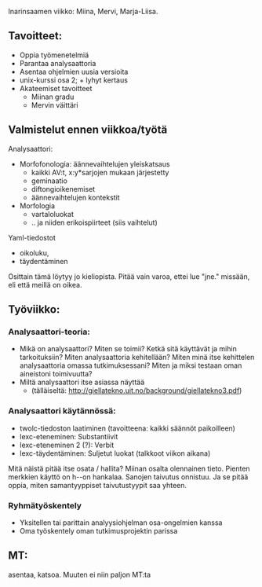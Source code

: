 Inarinsaamen viikko: Miina, Mervi, Marja-Liisa.

## Tavoitteet:
* Oppia työmenetelmiä
* Parantaa analysaattoria
* Asentaa ohjelmien uusia versioita
* unix-kurssi osa 2; + lyhyt kertaus
* Akateemiset tavoitteet
    - Miinan gradu
    - Mervin väittäri

## Valmistelut ennen viikkoa/työtä

Analysaattori:

* Morfofonologia: äännevaihtelujen yleiskatsaus
    - kaikki AV:t, x:y*sarjojen mukaan järjestetty
    - geminaatio
    - diftongioikenemiset
    - äännevaihtelujen kontekstit
* Morfologia
    - vartaloluokat
    - .. ja niiden erikoispiirteet (siis vaihtelut)

Yaml-tiedostot
* oikoluku,
* täydentäminen

Osittain tämä löytyy jo kieliopista. Pitää vain varoa, ettei lue "jne."
missään, eli että meillä on oikea.

## Työviikko:

### Analysaattori-teoria:

* Mikä on analysaattori? Miten se toimii? Ketkä sitä käyttävät ja
  mihin tarkoituksiin? Miten analysaattoria kehitellään?
  Miten minä itse kehittelen analysaattoria omassa tutkimuksessani?
  Miten ja miksi testaan oman aineistoni toimivuutta?
* Miltä analysaattori itse asiassa näyttää
    - (tälläiseltä: http://giellatekno.uit.no/background/giellatekno3.pdf)

### Analysaattori käytännössä:

* twolc-tiedoston laatiminen (tavoitteena: kaikki säännöt paikoilleen)
* lexc-eteneminen: Substantiivit
* lexc-eteneminen 2 (?): Verbit
* lexc-täydentäminen: Suljetut luokat (talkkoot viikon aikana)

Mitä näistä pitää itse osata / hallita? Miinan osalta olennainen tieto. Pienten merkkien käyttö on h--on hankalaa. Sanojen taivutus onnistuu. Ja se pitää oppia, miten samantyyppiset taivutustyypit saa yhteen.

### Ryhmätyöskentely

* Yksitellen tai parittain analyysiohjelman osa-ongelmien kanssa
* Oma työskentely oman tutkimusprojektin parissa

## MT:


asentaa, katsoa. Muuten ei niin paljon MT:ta
